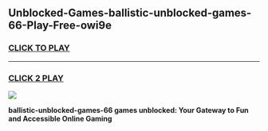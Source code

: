 
## Unblocked-Games-ballistic-unblocked-games-66-Play-Free-owi9e
<h3>
<a href="https://premium76.site?title=ballistic-unblocked-games-66&ref=17A">CLICK TO PLAY</a></h3>
<hr>

<h3>
<a href="https://premium76.site?title=ballistic-unblocked-games-66&ref=17A">CLICK 2 PLAY</a>
  
</h3>

<a href="https://premium76.site?title=ballistic-unblocked-games-66&ref=17A"><img src="https://clearcache.store/games.png"></a>


**ballistic-unblocked-games-66 games unblocked: Your Gateway to Fun and Accessible Online Gaming**
